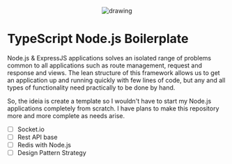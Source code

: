 <p align="center">
<img src="https://v0-17.quasar-framework.org/images/quasar-logo-big.png" alt="drawing"/>
</p>

# TypeScript Node.js Boilerplate

Node.js & ExpressJS applications solves an isolated range of problems common to all applications such as route management, request and response and views. The lean structure of this framework allows us to get an application up and running quickly with few lines of code, but any and all types of functionality need practically to be done by hand.

So, the ideia is create a template so I wouldn't have to start my Node.js applications completely from scratch. I have plans to make this repository more and more complete as needs arise.

- [ ] Socket.io
- [ ] Rest API base 
- [ ] Redis with Node.js
- [ ] Design Pattern Strategy

